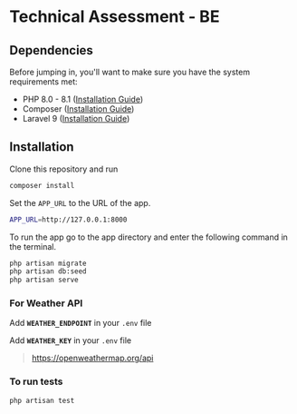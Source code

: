 # Technical Assessment - BE

## Dependencies

Before jumping in, you'll want to make sure you have the system requirements met:
- PHP 8.0 - 8.1 ([Installation Guide](https://www.php.net/manual/en/install.php))
- Composer ([Installation Guide](https://getcomposer.org/download/))
- Laravel 9 ([Installation Guide](https://laravel.com/docs/9.x))

## Installation

Clone this repository and run

```bash
composer install
```

Set the `APP_URL` to the URL of the app.
```bash
APP_URL=http://127.0.0.1:8000
```

To run the app go to the app directory and enter the following command in the terminal.
```bash
php artisan migrate
php artisan db:seed
php artisan serve
```

### For Weather API

Add **`WEATHER_ENDPOINT`** in your `.env` file

Add **`WEATHER_KEY`** in your `.env` file

> https://openweathermap.org/api

### To run tests

```bash
php artisan test
```
